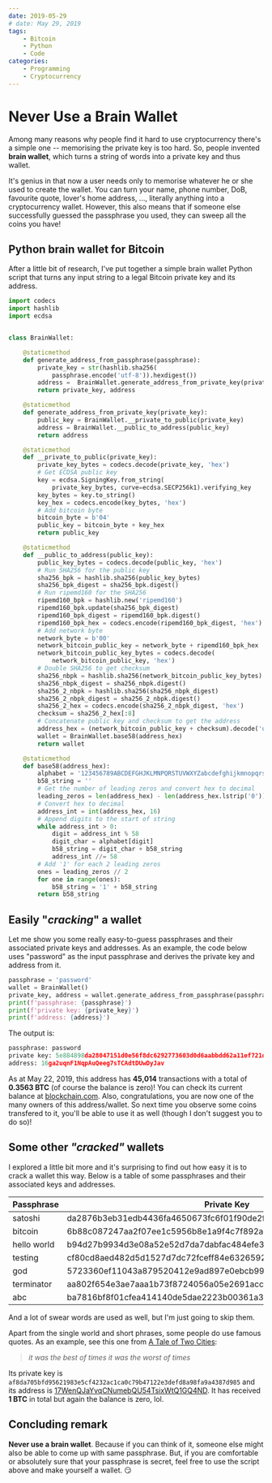 ```yaml
---
date: 2019-05-29
# date: May 29, 2019
tags:
    - Bitcoin
    - Python
    - Code
categories:
    - Programming
    - Cryptocurrency
---
```


# Never Use a Brain Wallet

Among many reasons why people find it hard to use cryptocurrency there's a simple one -- memorising the private key is too hard. So, people invented **brain wallet**, which turns a string of words into a private key and thus wallet.

It's genius in that now a user needs only to memorise whatever he or she used to create the wallet. You can turn your name, phone number, DoB, favourite quote, lover's home address, ..., literally anything into a cryptocurrency wallet. However, this also means that if someone else successfully guessed the passphrase you used, they can sweep all the coins you have!

<!-- more -->

## Python brain wallet for Bitcoin

After a little bit of research, I've put together a simple brain wallet Python script that turns any input string to a legal Bitcoin private key and its address.

```python
import codecs
import hashlib
import ecdsa


class BrainWallet:

    @staticmethod
    def generate_address_from_passphrase(passphrase):
        private_key = str(hashlib.sha256(
            passphrase.encode('utf-8')).hexdigest())
        address =  BrainWallet.generate_address_from_private_key(private_key)
        return private_key, address

    @staticmethod
    def generate_address_from_private_key(private_key):
        public_key = BrainWallet.__private_to_public(private_key)
        address = BrainWallet.__public_to_address(public_key)
        return address

    @staticmethod
    def __private_to_public(private_key):
        private_key_bytes = codecs.decode(private_key, 'hex')
        # Get ECDSA public key
        key = ecdsa.SigningKey.from_string(
            private_key_bytes, curve=ecdsa.SECP256k1).verifying_key
        key_bytes = key.to_string()
        key_hex = codecs.encode(key_bytes, 'hex')
        # Add bitcoin byte
        bitcoin_byte = b'04'
        public_key = bitcoin_byte + key_hex
        return public_key

    @staticmethod
    def __public_to_address(public_key):
        public_key_bytes = codecs.decode(public_key, 'hex')
        # Run SHA256 for the public key
        sha256_bpk = hashlib.sha256(public_key_bytes)
        sha256_bpk_digest = sha256_bpk.digest()
        # Run ripemd160 for the SHA256
        ripemd160_bpk = hashlib.new('ripemd160')
        ripemd160_bpk.update(sha256_bpk_digest)
        ripemd160_bpk_digest = ripemd160_bpk.digest()
        ripemd160_bpk_hex = codecs.encode(ripemd160_bpk_digest, 'hex')
        # Add network byte
        network_byte = b'00'
        network_bitcoin_public_key = network_byte + ripemd160_bpk_hex
        network_bitcoin_public_key_bytes = codecs.decode(
            network_bitcoin_public_key, 'hex')
        # Double SHA256 to get checksum
        sha256_nbpk = hashlib.sha256(network_bitcoin_public_key_bytes)
        sha256_nbpk_digest = sha256_nbpk.digest()
        sha256_2_nbpk = hashlib.sha256(sha256_nbpk_digest)
        sha256_2_nbpk_digest = sha256_2_nbpk.digest()
        sha256_2_hex = codecs.encode(sha256_2_nbpk_digest, 'hex')
        checksum = sha256_2_hex[:8]
        # Concatenate public key and checksum to get the address
        address_hex = (network_bitcoin_public_key + checksum).decode('utf-8')
        wallet = BrainWallet.base58(address_hex)
        return wallet

    @staticmethod
    def base58(address_hex):
        alphabet = '123456789ABCDEFGHJKLMNPQRSTUVWXYZabcdefghijkmnopqrstuvwxyz'
        b58_string = ''
        # Get the number of leading zeros and convert hex to decimal
        leading_zeros = len(address_hex) - len(address_hex.lstrip('0'))
        # Convert hex to decimal
        address_int = int(address_hex, 16)
        # Append digits to the start of string
        while address_int > 0:
            digit = address_int % 58
            digit_char = alphabet[digit]
            b58_string = digit_char + b58_string
            address_int //= 58
        # Add '1' for each 2 leading zeros
        ones = leading_zeros // 2
        for one in range(ones):
            b58_string = '1' + b58_string
        return b58_string
```

## Easily "*cracking*" a wallet

Let me show you some really easy-to-guess passphrases and their associated private keys and addresses. As an example, the code below uses "password" as the input passphrase and derives the private key and address from it.

```python
passphrase = 'password'
wallet = BrainWallet()
private_key, address = wallet.generate_address_from_passphrase(passphrase)
print(f'passphrase: {passphrase}')
print(f'private key: {private_key}')
print(f'address: {address}')
```

The output is:

```python
passphrase: password
private key: 5e884898da28047151d0e56f8dc6292773603d0d6aabbdd62a11ef721d1542d8
address: 16ga2uqnF1NqpAuQeeg7sTCAdtDUwDyJav
```

As at May 22, 2019, this address has **45,014** transactions with a total of **0.3563 BTC** (of course the balance is zero)! You can check its current balance at [blockchain.com](https://www.blockchain.com/btc/address/16ga2uqnF1NqpAuQeeg7sTCAdtDUwDyJav). Also, congratulations, you are now one of the many owners of this address/wallet. So next time you observe some coins transfered to it, you'll be able to use it as well (though I don't suggest you to do so)!

## Some other *"cracked"* wallets

I explored a little bit more and it's surprising to find out how easy it is to crack a wallet this way. Below is a table of some passphrases and their associated keys and addresses.

| Passphrase  | Private Key                                                      | Address                                                                                                         | Used |
| ----------- | ---------------------------------------------------------------- | --------------------------------------------------------------------------------------------------------------- | ---- |
| satoshi     | da2876b3eb31edb4436fa4650673fc6f01f90de2f1793c4ec332b2387b09726f | [1ADJqstUMBB5zFquWg19UqZ7Zc6ePCpzLE](https://www.blockchain.com/btc/address/1ADJqstUMBB5zFquWg19UqZ7Zc6ePCpzLE) | True |
| bitcoin     | 6b88c087247aa2f07ee1c5956b8e1a9f4c7f892a70e324f1bb3d161e05ca107b | [1E984zyYbNmeuumzEdqT8VSL8QGJi3byAD](https://www.blockchain.com/btc/address/1E984zyYbNmeuumzEdqT8VSL8QGJi3byAD) | True |
| hello world | b94d27b9934d3e08a52e52d7da7dabfac484efe37a5380ee9088f7ace2efcde9 | [1CS8g7nwaxPPprb4vqcTVdLCuCRirsbsMb](https://www.blockchain.com/btc/address/1CS8g7nwaxPPprb4vqcTVdLCuCRirsbsMb) | True |
| testing     | cf80cd8aed482d5d1527d7dc72fceff84e6326592848447d2dc0b0e87dfc9a90 | [1JdDsbYYRSpsTnBVgenruULVeUjt5z6WnR](https://www.blockchain.com/btc/address/1JdDsbYYRSpsTnBVgenruULVeUjt5z6WnR) | True |
| god         | 5723360ef11043a879520412e9ad897e0ebcb99cc820ec363bfecc9d751a1a99 | [1KxmSmcMTmPvU1qSLYpJLrqnSzBoQ53NXN](https://www.blockchain.com/btc/address/1KxmSmcMTmPvU1qSLYpJLrqnSzBoQ53NXN) | True |
| terminator  | aa802f654e3ae7aaa1b73f8724056a05e2691accea8dd90057916080f84d7e93 | [18kvt3D6K1CG8MxGP6ke7q6vLU5NGpLZdR](https://www.blockchain.com/btc/address/18kvt3D6K1CG8MxGP6ke7q6vLU5NGpLZdR) | True |
| abc         | ba7816bf8f01cfea414140de5dae2223b00361a396177a9cb410ff61f20015ad | [1NEwmNSC7w9nZeASngHCd43Bc5eC2FmXpn](https://www.blockchain.com/btc/address/1NEwmNSC7w9nZeASngHCd43Bc5eC2FmXpn) | True |

And a lot of swear words are used as well, but I'm just going to skip them.

Apart from the single world and short phrases, some people do use famous quotes. As an example, see this one from [A Tale of Two Cities](https://en.wikiquote.org/wiki/A_Tale_of_Two_Cities):

> *it was the best of times it was the worst of times*

Its private key is `af8da705bfd95621983e5cf4232ac1ca0c79b47122e3defd8a98fa9a4387d985` and its address is [17WenQJaYvqCNumebQU54TsixWtQ1GQ4ND](https://www.blockchain.com/btc/address/17WenQJaYvqCNumebQU54TsixWtQ1GQ4ND). It has received **1 BTC** in total but again the balance is zero, lol.

## Concluding remark

**Never use a brain wallet**. Because if you can think of it, someone else might also be able to come up with same passphrase. But, if you are comfortable or absolutely sure that your passphrase is secret, feel free to use the script above and make yourself a wallet. 😏
